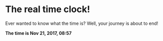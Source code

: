 # The real time clock!

Ever wanted to know what the time is? Well, your journey is about to end!

**The time is Nov 21, 2017, 08:57**